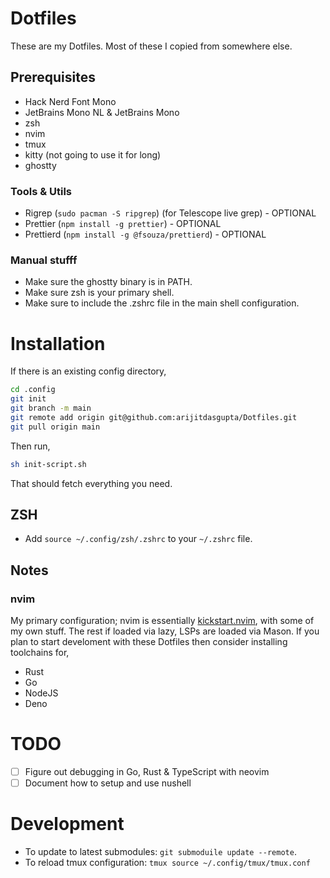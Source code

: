 # Dotfiles

These are my Dotfiles. Most of these I copied from somewhere else.

## Prerequisites

- Hack Nerd Font Mono
- JetBrains Mono NL & JetBrains Mono
- zsh
- nvim
- tmux
- kitty (not going to use it for long)
- ghostty

### Tools & Utils

- Rigrep (`sudo pacman -S ripgrep`) (for Telescope live grep) - OPTIONAL
- Prettier (`npm install -g prettier`) - OPTIONAL
- Prettierd (`npm install -g @fsouza/prettierd`) - OPTIONAL

### Manual stufff
- Make sure the ghostty binary is in PATH.
- Make sure zsh is your primary shell.
- Make sure to include the .zshrc file in the main shell configuration.

# Installation

If there is an existing config directory,

```bash
cd .config
git init
git branch -m main
git remote add origin git@github.com:arijitdasgupta/Dotfiles.git
git pull origin main
```

Then run,

```bash
sh init-script.sh
```

That should fetch everything you need.

## ZSH

- Add `source ~/.config/zsh/.zshrc` to your `~/.zshrc` file.

## Notes

### nvim

My primary configuration; nvim is essentially [kickstart.nvim](git@github.com:nvim-lua/kickstart.nvim.git), with some of my own stuff. The rest if loaded via lazy, LSPs are loaded via Mason. If you plan to start develoment with these Dotfiles then consider installing toolchains for,

- Rust
- Go
- NodeJS
- Deno

# TODO

- [ ] Figure out debugging in Go, Rust & TypeScript with neovim
- [ ] Document how to setup and use nushell

# Development

- To update to latest submodules: `git submoduile update --remote`.
- To reload tmux configuration: `tmux source ~/.config/tmux/tmux.conf`
